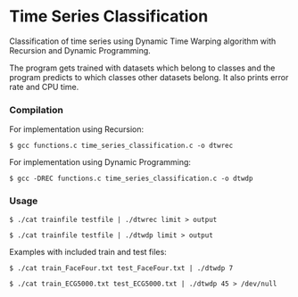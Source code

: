 # Time Series Classification
Classification of time series using Dynamic Time Warping algorithm with Recursion and Dynamic Programming.

The program gets trained with datasets which belong to classes and the program predicts to which classes other datasets belong. It also prints error rate and CPU time.

### Compilation
For implementation using Recursion:

`$ gcc functions.c time_series_classification.c -o dtwrec`

For implementation using Dynamic Programming:

`$ gcc -DREC functions.c time_series_classification.c -o dtwdp`

### Usage
`$ ./cat trainfile testfile | ./dtwrec limit > output`

`$ ./cat trainfile testfile | ./dtwdp limit > output`

Examples with included train and test files:

`$ ./cat train_FaceFour.txt test_FaceFour.txt | ./dtwdp 7`

`$ ./cat train_ECG5000.txt test_ECG5000.txt | ./dtwdp 45 > /dev/null`
